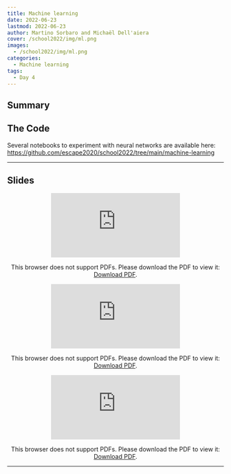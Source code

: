 ```yaml
---
title: Machine learning
date: 2022-06-23
lastmod: 2022-06-23
author: Martino Sorbaro and Michaël Dell'aiera
cover: /school2022/img/ml.png
images:
  - /school2022/img/ml.png
categories:
  - Machine learning
tags:
  - Day 4
---
```




## Summary


## The Code
Several notebooks to experiment with neural networks are available here: https://github.com/escape2020/school2022/tree/main/machine-learning


<hr>

## Slides

<CENTER>

<object data="https://github.com/escape2020/school2022/blob/4ada95c6a83bc5874abe65767fe4ede82bf5e6dc/machine-learning/Intro_ML_slides.pdf" type="application/pdf" width="100%" height="550px">
    <embed src="https://github.com/escape2020/school2022/blob/4ada95c6a83bc5874abe65767fe4ede82bf5e6dc/machine-learning/Intro_ML_slides.pdf">
        <p>This browser does not support PDFs. Please download the PDF to view it: <a href="https://github.com/escape2020/school2022/blob/4ada95c6a83bc5874abe65767fe4ede82bf5e6dc/machine-learning/Intro_ML_slides.pdf">Download PDF</a>.</p>
    </embed>
</object>

</CENTER>

<CENTER>

<object data="https://github.com/escape2020/school2022/blob/4ada95c6a83bc5874abe65767fe4ede82bf5e6dc/machine-learning/Validation-Optimization_slides.pdf" type="application/pdf" width="100%" height="550px">
    <embed src="https://github.com/escape2020/school2022/blob/4ada95c6a83bc5874abe65767fe4ede82bf5e6dc/machine-learning/Validation-Optimization_slides.pdf">
        <p>This browser does not support PDFs. Please download the PDF to view it: <a href="https://github.com/escape2020/school2022/blob/4ada95c6a83bc5874abe65767fe4ede82bf5e6dc/machine-learning/Validation-Optimization_slides.pdf">Download PDF</a>.</p>
    </embed>
</object>

</CENTER>


<CENTER>

<object data="https://github.com/escape2020/school2022/blob/main/machine-learning/ESCAPE_School_2022___Introduction_to_Machine_Learning.pdf" type="application/pdf" width="100%" height="550px">
    <embed src="https://github.com/escape2020/school2022/blob/main/machine-learning/ESCAPE_School_2022___Introduction_to_Machine_Learning.pdf">
        <p>This browser does not support PDFs. Please download the PDF to view it: <a href="https://github.com/escape2020/school2022/blob/main/machine-learning/ESCAPE_School_2022___Introduction_to_Machine_Learning.pdf">Download PDF</a>.</p>
    </embed>
</object>

</CENTER>


---
